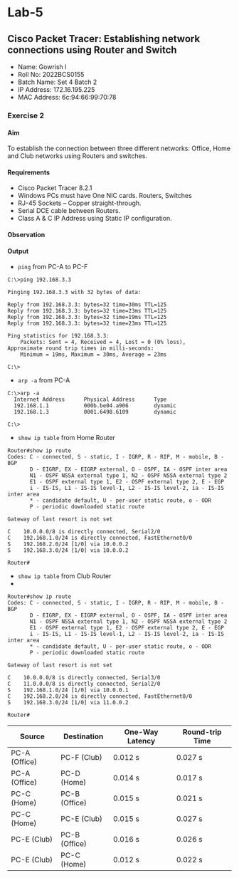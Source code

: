 # Lab-5

## Cisco Packet Tracer: Establishing network connections using Router and Switch

- Name: Gowrish I
- Roll No: 2022BCS0155
- Batch Name: Set 4 Batch 2
- IP Address: 172.16.195.225
- MAC Address: 6c:94:66:99:70:78

### Exercise 2

#### Aim

To establish the connection between three different networks: Office, Home and Club networks using Routers and switches.

#### Requirements

- Cisco Packet Tracer 8.2.1
- Windows PCs must have One NIC cards. Routers, Switches
- RJ-45 Sockets – Copper straight-through.
- Serial DCE cable between Routers.
- Class A & C IP Address using Static IP configuration.

#### Observation

#### Output

- `ping` from PC-A to PC-F
```console
C:\>ping 192.168.3.3

Pinging 192.168.3.3 with 32 bytes of data:

Reply from 192.168.3.3: bytes=32 time=30ms TTL=125
Reply from 192.168.3.3: bytes=32 time=23ms TTL=125
Reply from 192.168.3.3: bytes=32 time=19ms TTL=125
Reply from 192.168.3.3: bytes=32 time=23ms TTL=125

Ping statistics for 192.168.3.3:
    Packets: Sent = 4, Received = 4, Lost = 0 (0% loss),
Approximate round trip times in milli-seconds:
    Minimum = 19ms, Maximum = 30ms, Average = 23ms

C:\>
```

- `arp -a` from PC-A
```console
C:\>arp -a
  Internet Address      Physical Address      Type
  192.168.1.1           000b.be04.a906        dynamic
  192.168.1.3           0001.6498.6109        dynamic

C:\>
```

- `show ip table` from Home Router
```console
Router#show ip route
Codes: C - connected, S - static, I - IGRP, R - RIP, M - mobile, B - BGP
       D - EIGRP, EX - EIGRP external, O - OSPF, IA - OSPF inter area
       N1 - OSPF NSSA external type 1, N2 - OSPF NSSA external type 2
       E1 - OSPF external type 1, E2 - OSPF external type 2, E - EGP
       i - IS-IS, L1 - IS-IS level-1, L2 - IS-IS level-2, ia - IS-IS inter area
       * - candidate default, U - per-user static route, o - ODR
       P - periodic downloaded static route

Gateway of last resort is not set

C    10.0.0.0/8 is directly connected, Serial2/0
C    192.168.1.0/24 is directly connected, FastEthernet0/0
S    192.168.2.0/24 [1/0] via 10.0.0.2
S    192.168.3.0/24 [1/0] via 10.0.0.2

Router#
```

- `show ip table` from Club Router
- 
```console
Router#show ip route
Codes: C - connected, S - static, I - IGRP, R - RIP, M - mobile, B - BGP
       D - EIGRP, EX - EIGRP external, O - OSPF, IA - OSPF inter area
       N1 - OSPF NSSA external type 1, N2 - OSPF NSSA external type 2
       E1 - OSPF external type 1, E2 - OSPF external type 2, E - EGP
       i - IS-IS, L1 - IS-IS level-1, L2 - IS-IS level-2, ia - IS-IS inter area
       * - candidate default, U - per-user static route, o - ODR
       P - periodic downloaded static route

Gateway of last resort is not set

C    10.0.0.0/8 is directly connected, Serial3/0
C    11.0.0.0/8 is directly connected, Serial2/0
S    192.168.1.0/24 [1/0] via 10.0.0.1
C    192.168.2.0/24 is directly connected, FastEthernet0/0
S    192.168.3.0/24 [1/0] via 11.0.0.2

Router#
```

| Source | Destination | One-Way Latency | Round-trip Time |
|--------|-------------|-----------------|-----------------|
| PC-A (Office) | PC-F (Club)   | 0.012 s | 0.027 s |
| PC-A (Office) | PC-D (Home)   | 0.014 s | 0.017 s |
| PC-C (Home)   | PC-B (Office) | 0.015 s | 0.021 s |
| PC-C (Home)   | PC-E (Club)   | 0.015 s | 0.027 s |
| PC-E (Club)   | PC-B (Office) | 0.016 s | 0.026 s |
| PC-E (Club)   | PC-C (Home)   | 0.012 s | 0.022 s |

